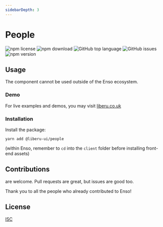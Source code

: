 ```yaml
---
sidebarDepth: 3
---
```


# People

![npm license](https://img.shields.io/npm/l/@liberu-ui/people.svg) 
![npm download](https://img.shields.io/npm/dm/@liberu-ui/people.svg) 
![GitHub top language](https://img.shields.io/github/languages/top/liberu-ui/people.svg) 
![GitHub issues](https://img.shields.io/github/issues/liberu-ui/people.svg) 
![npm version](https://img.shields.io/npm/v/@liberu-ui/people.svg) 

## Usage
The component cannot be used outside of the Enso ecosystem.

### Demo

For live examples and demos, you may visit [liberu.co.uk](https://www.liberu.co.uk)

### Installation

Install the package:
```
yarn add @liberu-ui/people
```

(within Enso, remember to `cd` into the `client` folder before installing front-end assets)

## Contributions

are welcome. Pull requests are great, but issues are good too.

Thank you to all the people who already contributed to Enso!

## License

[ISC](https://opliberuurce.org/licenses/ISC)
